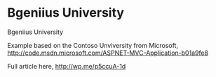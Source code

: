 Bgeniius University
============

Bgeniius University

Example based on the Contoso Unviversity from Microsoft, http://code.msdn.microsoft.com/ASPNET-MVC-Application-b01a9fe8

Full article here, http://wp.me/p5ccuA-1d
